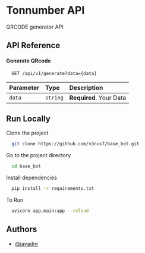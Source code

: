 
# Tonnumber API

QRCODE generator API


## API Reference

#### Generate QRcode

```http
  GET /api/v1/generate?data={data}
```

| Parameter | Type     | Description                |
| :-------- | :------- | :------------------------- |
| `data` | `string` | **Required**. Your Data |




## Run Locally

Clone the project

```bash
  git clone https://github.com/v3nus7/base_bot.git
```

Go to the project directory

```bash
  cd base_bot
```

Install dependencies

```bash
  pip install -r requirements.txt
```
To Run

```bash
  uvicorn app.main:app --reload
```

## Authors

- [@javadnr](https://github.com/javanr)